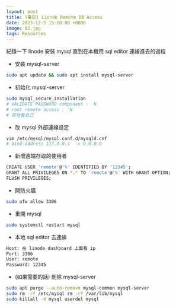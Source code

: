 ```yaml
---
layout: post
title: (筆記) Lionde Remote DB Access
date: 2023-12-5 15:10:00 +0800
image: 02.jpg
tags: Resources
---
```


紀錄一下 linode 安裝 mysql 直到在本機用 sql editor 連線進去的過程

- 安裝 mysql-server

```bash
sudo apt update && sudo apt install mysql-server
```

- 初始化 mysql-server

```bash
sudo mysql_secure_installation
# VALIDATE PASSWORD component :  N
# root remote access :  N
# 其他看自己
```

- 改 mysql 外部連線設定

```bash
vim /etc/mysql/mysql.conf.d/mysqld.cnf
# bind-address 127.0.0.1  -> 0.0.0.0
```

- 新增遠端存取的使用者

```bash
CREATE USER 'remote'@'%' IDENTIFIED BY '12345';
GRANT ALL PRIVILEGES ON *.* TO 'remote'@'%' WITH GRANT OPTION;
FLUSH PRIVILEGES;
```

- 開防火牆

```bash
sudo ufw allow 3306
```

- 重開 mysql

```bash
sudo systemctl restart mysql
```

- 本地 sql editor 去連線

```bash
Host: 在 linode dashboard 上面看 ip
Port: 3306
User: remote
Password: 12345
```

- (如果需要的話) 刪除 mysql-server

```bash
sudo apt purge --auto-remove mysql-common mysql-server
sudo rm -rf /etc/mysql rm -rf /var/lib/mysql
sudo killall -9 mysql userdel mysql
```
